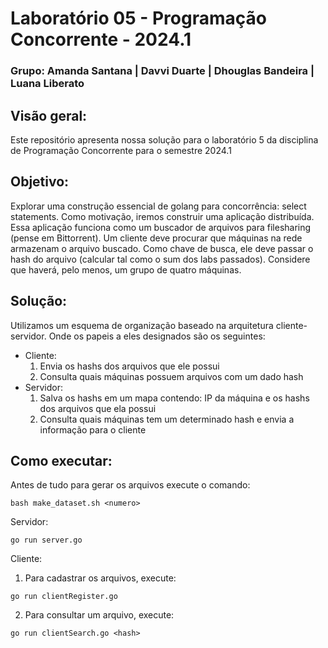 # Laboratório 05 - Programação Concorrente - 2024.1
### Grupo: Amanda Santana | Davvi Duarte | Dhouglas Bandeira | Luana Liberato

## Visão geral:
Este repositório apresenta nossa solução para o laboratório 5 da disciplina de Programação Concorrente para o semestre 2024.1

## Objetivo: 
Explorar uma construção essencial de golang para concorrência: select statements. Como motivação, iremos construir uma aplicação distribuída. Essa aplicação funciona como um buscador de arquivos para filesharing (pense em Bittorrent). 
Um cliente deve procurar que máquinas na rede armazenam o arquivo buscado. Como chave de busca, ele deve passar o hash do arquivo (calcular tal como o sum dos labs passados). Considere que haverá, pelo menos, um grupo de quatro máquinas.

## Solução:
Utilizamos um esquema de organização baseado na arquitetura cliente-servidor. Onde os papeis a eles designados são os seguintes:
- Cliente:
  1. Envia os hashs dos arquivos que ele possui
  2. Consulta quais máquinas possuem arquivos com um dado hash 
- Servidor:
  1. Salva os hashs em um mapa contendo: IP da máquina e os hashs dos arquivos que ela possui
  2. Consulta quais máquinas tem um determinado hash e envia a informação para o cliente

## Como executar:
Antes de tudo para gerar os arquivos execute o comando:

```bash make_dataset.sh <numero>```

Servidor:

```go run server.go```

Cliente:
1. Para cadastrar os arquivos, execute:

```go run clientRegister.go```

2. Para consultar um arquivo, execute:

```go run clientSearch.go <hash>```
